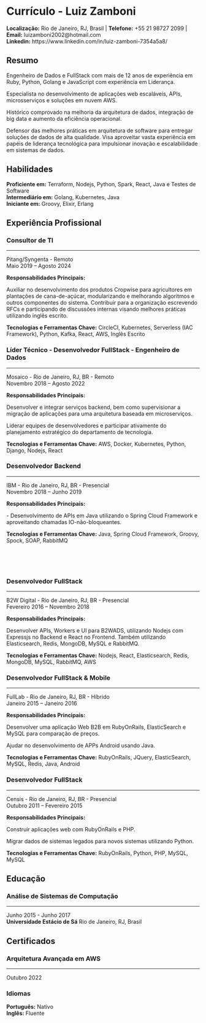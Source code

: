 # Currículo - Luiz Zamboni

<p class="contacts">
<b>Localização:</b> Rio de Janeiro, RJ, Brasil |
<b>Telefone:</b> +55 21 98727 2099 |
<b>Email:</b> luizamboni2002@hotmail.com <br/>
<b>Linkedin:</b> https://www.linkedin.com/in/luiz-zamboni-7354a5a8/
</p>

## Resumo
<div class="description">
<p>Engenheiro de Dados e FullStack com mais de 12 anos de experiência em Ruby, Python, Golang e JavaScript com experiência em Liderança.</p>

<p>Especialista no desenvolvimento de aplicações web escaláveis, APIs, microsserviços e soluções em nuvem AWS.</p>

<p>Histórico comprovado na melhoria da arquitetura de dados, integração de big data e aumento da eficiência operacional.</p>

<p>Defensor das melhores práticas em arquitetura de software para entregar soluções de dados de alta qualidade. Visa aproveitar vasta experiência em papéis de liderança tecnológica para impulsionar inovação e escalabilidade em sistemas de dados.</p>
</div>

## Habilidades
<div class="main-skills">
<strong>Proficiente em:</strong> Terraform, Nodejs, Python, Spark, React, Java e Testes de Software<br/>
<strong>Intermediário em:</strong> Golang, Kubernetes, Java<br/>
<strong>Iniciante em:</strong> Groovy, Elixir, Erlang
</div>

## Experiência Profissional

### Consultor de TI
<hr/>
<div class="company">Pitang/Syngenta - Remoto</div>
<div class="period">Maio 2019 – Agosto 2024</div>
<p class="chores-title"><b>Responsabilidades Principais:</b></p>
<p class="chores">
    Auxiliar no desenvolvimento dos produtos Cropwise para agricultores em plantações de cana-de-açúcar, modularizando e melhorando algoritmos e outros componentes do sistema.
    Contribuir para a organização escrevendo RFCs e participando de discussões internas visando melhores práticas utilizando inglês escrito.
</p>
<p class="tecnologies-and-tools">
    <b>Tecnologias e Ferramentas Chave:</b> CircleCI, Kubernetes, Serverless (IAC Framework), Python, Kafka, React, AWS, Inglês Escrito
</p>

### Líder Técnico - Desenvolvedor FullStack - Engenheiro de Dados
<hr/>
<div class="company">Mosaico - Rio de Janeiro, RJ, BR - Remoto</div>
<div class="period">Novembro 2018 – Agosto 2022</div>
<p class="chores-title"><b>Responsabilidades Principais:</b></p>
<div class="chores">
Desenvolver e integrar serviços backend, bem como supervisionar a migração de aplicações para uma arquitetura baseada em microserviços.

Liderar equipes de desenvolvedores e participar ativamente do planejamento estratégico do departamento de tecnologia.
</div>
<p class="tecnologies-and-tools">
    <b>Tecnologias e Ferramentas Chave:</b> AWS, Docker, Kubernetes, Python, Django, Nodejs, React
</p>

### Desenvolvedor Backend
<hr/>
<div class="company">IBM - Rio de Janeiro, RJ, BR - Presencial</div>
<div class="period">Novembro 2018 – Junho 2019</div>
<p class="chores-title"><b>Responsabilidades Principais:</b></p>
<div class="chores">
- Desenvolvimento de APIs em Java utilizando o Spring Cloud Framework e aproveitando chamadas IO-não-bloqueantes.
</div>
<p class="tecnologies-and-tools">
    <b>Tecnologias e Ferramentas Chave:</b> Java, Spring Cloud Framework, Groovy, Spock, SOAP, RabbitMQ
</p>
</br></br></br>

### Desenvolvedor FullStack
<hr/>
<div class="company">B2W Digital - Rio de Janeiro, RJ, BR - Presencial</div>
<div class="period">Fevereiro 2016 – Novembro 2018</div>
<p class="chores-title"><b>Responsabilidades Principais:</b></p>
<div class="chores">
Desenvolver APIs, Workers e UI para B2WADS, utilizando Nodejs com Expressjs no Backend e React no Frontend. 
Também utilizando Elasticsearch, Redis, MongoDB, MySQL e RabbitMQ.
</div>
<p class="tecnologies-and-tools">
    <b>Tecnologias e Ferramentas Chave:</b> Nodejs, React, Elasticsearch, Redis, MongoDB, MySQL, RabbitMQ, AWS
</p>

### Desenvolvedor FullStack & Mobile
<hr/>
<div class="company">FullLab - Rio de Janeiro, RJ, BR - Híbrido</div>
<div class="period">Janeiro 2015 – Janeiro 2016</div>
<p class="chores-title"><b>Responsabilidades Principais:</b></p>
<div class="chores">
Desenvolver uma aplicação Web B2B em RubyOnRails, ElasticSearch e MySQL para comparação de preços.

Ajudar no desenvolvimento de APPs Android usando Java.
</div>
<p class="tecnologies-and-tools">
    <b>Tecnologias e Ferramentas Chave:</b> RubyOnRails, JQuery, ElasticSearch, MySQL, Redis, Java, Android
</p>

### Desenvolvedor FullStack
<hr/>
<div class="company">Censis - Rio de Janeiro, RJ, BR - Presencial</div>
<div class="period">Outubro 2011 – Fevereiro 2015</div>
<p class="chores-title"><b>Responsabilidades Principais:</b></p>
<div class="chores">
Construir aplicações web com RubyOnRails e PHP.

Migrar dados de sistemas legados para novos sistemas utilizando Python.
</div>
<p class="tecnologies-and-tools">
    <b>Tecnologias e Ferramentas Chave:</b> RubyOnRails, Python, PHP, MySQL, MySQL
</p>

## Educação
### Análise de Sistemas de Computação
<hr/>
<div class="period">Junho 2015 - Junho 2017</div> 
<strong>Universidade Estácio de Sá</strong>
Rio de Janeiro, RJ, Brasil

## Certificados
### Arquitetura Avançada em AWS
<hr/>
<div class="period">Outubro 2022</div>

### Idiomas
<p class="languages">
    <b>Português:</b> Nativo<br/>
    <b>Inglês:</b> Fluente
</p>

